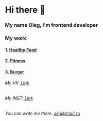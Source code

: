 # Hi there 👋
### My name Oleg, i'm frontend developer

### My work:
#### 1. [Healthy Food](https://szop192.github.io/Module02-Shop/dist/)
#### 2. [Fitness](https://szop192.github.io/Module01-Fitness/)
#### 3. [Burger](https://szop192.github.io/Module01-Burger/menu.html)

###### My VK:[ Link](https://vk.com/szopbeats37)
###### My INST:[ Link](https://www.instagram.com/szop_beats)
###### You can write me there: ok.jl@mail.ru
